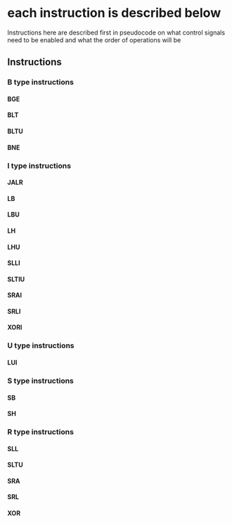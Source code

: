 # each instruction is described below 

Instructions here are described first in pseudocode on what control signals need to be enabled and what the order of operations will be



## Instructions


### B type instructions 

#### BGE

#### BLT

#### BLTU

#### BNE

### I type instructions

#### JALR

#### LB

#### LBU 

#### LH

#### LHU

#### SLLI 

#### SLTIU

#### SRAI 

#### SRLI

#### XORI

### U type instructions

#### LUI

### S type instructions

#### SB

#### SH

### R type instructions

#### SLL

#### SLTU

#### SRA

#### SRL

#### XOR


